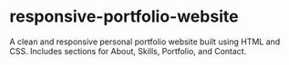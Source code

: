 # responsive-portfolio-website
A clean and responsive personal portfolio website built using HTML and CSS. Includes sections for About, Skills, Portfolio, and Contact.
